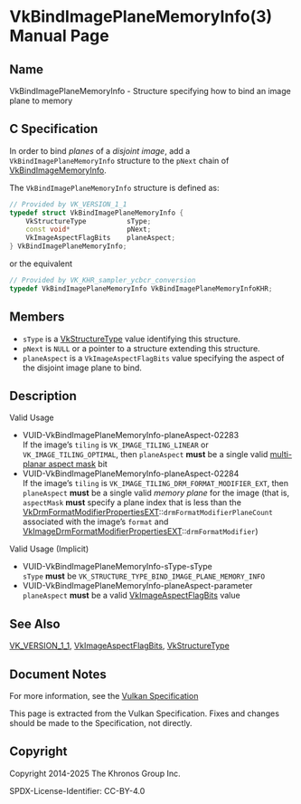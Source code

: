 # VkBindImagePlaneMemoryInfo(3) Manual Page

## Name

VkBindImagePlaneMemoryInfo - Structure specifying how to bind an image plane to memory



## [](#_c_specification)C Specification

In order to bind *planes* of a *disjoint image*, add a `VkBindImagePlaneMemoryInfo` structure to the `pNext` chain of [VkBindImageMemoryInfo](https://registry.khronos.org/vulkan/specs/latest/man/html/VkBindImageMemoryInfo.html).

The `VkBindImagePlaneMemoryInfo` structure is defined as:

```c++
// Provided by VK_VERSION_1_1
typedef struct VkBindImagePlaneMemoryInfo {
    VkStructureType          sType;
    const void*              pNext;
    VkImageAspectFlagBits    planeAspect;
} VkBindImagePlaneMemoryInfo;
```

or the equivalent

```c++
// Provided by VK_KHR_sampler_ycbcr_conversion
typedef VkBindImagePlaneMemoryInfo VkBindImagePlaneMemoryInfoKHR;
```

## [](#_members)Members

- `sType` is a [VkStructureType](https://registry.khronos.org/vulkan/specs/latest/man/html/VkStructureType.html) value identifying this structure.
- `pNext` is `NULL` or a pointer to a structure extending this structure.
- `planeAspect` is a `VkImageAspectFlagBits` value specifying the aspect of the disjoint image plane to bind.

## [](#_description)Description

Valid Usage

- [](#VUID-VkBindImagePlaneMemoryInfo-planeAspect-02283)VUID-VkBindImagePlaneMemoryInfo-planeAspect-02283  
  If the image’s `tiling` is `VK_IMAGE_TILING_LINEAR` or `VK_IMAGE_TILING_OPTIMAL`, then `planeAspect` **must** be a single valid [multi-planar aspect mask](https://registry.khronos.org/vulkan/specs/latest/html/vkspec.html#formats-multiplanar-image-aspect) bit
- [](#VUID-VkBindImagePlaneMemoryInfo-planeAspect-02284)VUID-VkBindImagePlaneMemoryInfo-planeAspect-02284  
  If the image’s `tiling` is `VK_IMAGE_TILING_DRM_FORMAT_MODIFIER_EXT`, then `planeAspect` **must** be a single valid *memory plane* for the image (that is, `aspectMask` **must** specify a plane index that is less than the [VkDrmFormatModifierPropertiesEXT](https://registry.khronos.org/vulkan/specs/latest/man/html/VkDrmFormatModifierPropertiesEXT.html)::`drmFormatModifierPlaneCount` associated with the image’s `format` and [VkImageDrmFormatModifierPropertiesEXT](https://registry.khronos.org/vulkan/specs/latest/man/html/VkImageDrmFormatModifierPropertiesEXT.html)::`drmFormatModifier`)

Valid Usage (Implicit)

- [](#VUID-VkBindImagePlaneMemoryInfo-sType-sType)VUID-VkBindImagePlaneMemoryInfo-sType-sType  
  `sType` **must** be `VK_STRUCTURE_TYPE_BIND_IMAGE_PLANE_MEMORY_INFO`
- [](#VUID-VkBindImagePlaneMemoryInfo-planeAspect-parameter)VUID-VkBindImagePlaneMemoryInfo-planeAspect-parameter  
  `planeAspect` **must** be a valid [VkImageAspectFlagBits](https://registry.khronos.org/vulkan/specs/latest/man/html/VkImageAspectFlagBits.html) value

## [](#_see_also)See Also

[VK\_VERSION\_1\_1](https://registry.khronos.org/vulkan/specs/latest/man/html/VK_VERSION_1_1.html), [VkImageAspectFlagBits](https://registry.khronos.org/vulkan/specs/latest/man/html/VkImageAspectFlagBits.html), [VkStructureType](https://registry.khronos.org/vulkan/specs/latest/man/html/VkStructureType.html)

## [](#_document_notes)Document Notes

For more information, see the [Vulkan Specification](https://registry.khronos.org/vulkan/specs/latest/html/vkspec.html#VkBindImagePlaneMemoryInfo)

This page is extracted from the Vulkan Specification. Fixes and changes should be made to the Specification, not directly.

## [](#_copyright)Copyright

Copyright 2014-2025 The Khronos Group Inc.

SPDX-License-Identifier: CC-BY-4.0